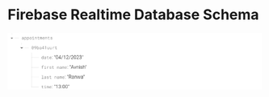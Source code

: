 # Firebase Realtime Database Schema

![Screenshot of Firebase Realtime Database Schema](https://github.com/avnishranwa7/appointment-booking-system/blob/main/Appointment-Schema.png)
